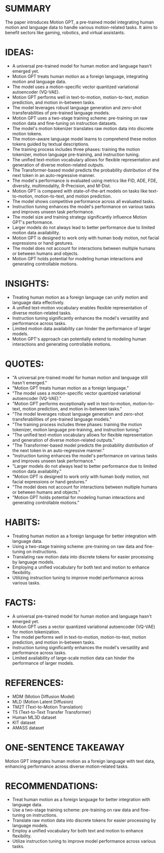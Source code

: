 # SUMMARY
The paper introduces Motion GPT, a pre-trained model integrating human motion and language data to handle various motion-related tasks. It aims to benefit sectors like gaming, robotics, and virtual assistants.

# IDEAS:
- A universal pre-trained model for human motion and language hasn't emerged yet.
- Motion GPT treats human motion as a foreign language, integrating motion and language data.
- The model uses a motion-specific vector quantized variational autoencoder (VQ-VAE).
- Motion GPT performs well in text-to-motion, motion-to-text, motion prediction, and motion in-between tasks.
- The model leverages robust language generation and zero-shot transferabilities of pre-trained language models.
- Motion GPT uses a two-stage training scheme: pre-training on raw motion data and fine-tuning on instruction datasets.
- The model's motion tokenizer translates raw motion data into discrete motion tokens.
- The motion-aware language model learns to comprehend these motion tokens guided by textual descriptions.
- The training process includes three phases: training the motion tokenizer, motion language pre-training, and instruction tuning.
- The unified text-motion vocabulary allows for flexible representation and generation of diverse motion-related outputs.
- The Transformer-based model predicts the probability distribution of the next token in an auto-regressive manner.
- The model's performance is evaluated using metrics like FID, ADE, FDE, diversity, multimodality, R-Precision, and M-Dist.
- Motion GPT is compared with state-of-the-art models on tasks like text-to-motion, motion-to-text, and motion prediction.
- The model shows competitive performance across all evaluated tasks.
- Instruction tuning enhances the model's performance on various tasks and improves unseen task performance.
- The model size and training strategy significantly influence Motion GPT's performance.
- Larger models do not always lead to better performance due to limited motion data availability.
- Motion GPT is designed to work only with human body motion, not facial expressions or hand gestures.
- The model does not account for interactions between multiple humans or between humans and objects.
- Motion GPT holds potential for modeling human interactions and generating controllable motions.

# INSIGHTS:
- Treating human motion as a foreign language can unify motion and language data effectively.
- A unified text-motion vocabulary enables flexible representation of diverse motion-related tasks.
- Instruction tuning significantly enhances the model's versatility and performance across tasks.
- Limited motion data availability can hinder the performance of larger models.
- Motion GPT's approach can potentially extend to modeling human interactions and generating controllable motions.

# QUOTES:
- "A universal pre-trained model for human motion and language still hasn't emerged."
- "Motion GPT treats human motion as a foreign language."
- "The model uses a motion-specific vector quantized variational autoencoder (VQ-VAE)."
- "Motion GPT performs exceptionally well in text-to-motion, motion-to-text, motion prediction, and motion in-between tasks."
- "The model leverages robust language generation and zero-shot transferabilities of pre-trained language models."
- "The training process includes three phases: training the motion tokenizer, motion language pre-training, and instruction tuning."
- "The unified text-motion vocabulary allows for flexible representation and generation of diverse motion-related outputs."
- "The Transformer-based model predicts the probability distribution of the next token in an auto-regressive manner."
- "Instruction tuning enhances the model's performance on various tasks and improves unseen task performance."
- "Larger models do not always lead to better performance due to limited motion data availability."
- "Motion GPT is designed to work only with human body motion, not facial expressions or hand gestures."
- "The model does not account for interactions between multiple humans or between humans and objects."
- "Motion GPT holds potential for modeling human interactions and generating controllable motions."

# HABITS:
- Treating human motion as a foreign language for better integration with language data.
- Using a two-stage training scheme: pre-training on raw data and fine-tuning on instructions.
- Translating raw motion data into discrete tokens for easier processing by language models.
- Employing a unified vocabulary for both text and motion to enhance flexibility.
- Utilizing instruction tuning to improve model performance across various tasks.

# FACTS:
- A universal pre-trained model for human motion and language hasn't emerged yet.
- Motion GPT uses a vector quantized variational autoencoder (VQ-VAE) for motion tokenization.
- The model performs well in text-to-motion, motion-to-text, motion prediction, and motion in-between tasks.
- Instruction tuning significantly enhances the model's versatility and performance across tasks.
- Limited availability of large-scale motion data can hinder the performance of larger models.

# REFERENCES:
- MDM (Motion Diffusion Model)
- MLD (Motion Latent Diffusion)
- TM2T (Text-to-Motion Translation)
- T5 (Text-to-Text Transfer Transformer)
- Human ML3D dataset
- KIT dataset
- AMASS dataset

# ONE-SENTENCE TAKEAWAY
Motion GPT integrates human motion as a foreign language with text data, enhancing performance across diverse motion-related tasks.

# RECOMMENDATIONS:
- Treat human motion as a foreign language for better integration with language data.
- Use a two-stage training scheme: pre-training on raw data and fine-tuning on instructions.
- Translate raw motion data into discrete tokens for easier processing by language models.
- Employ a unified vocabulary for both text and motion to enhance flexibility.
- Utilize instruction tuning to improve model performance across various tasks.